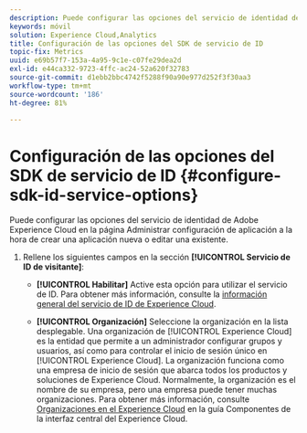 ```yaml
---
description: Puede configurar las opciones del servicio de identidad de Adobe Experience Platform en la página Administrar configuración de aplicación a la hora de crear una aplicación nueva o editar una existente.
keywords: móvil
solution: Experience Cloud,Analytics
title: Configuración de las opciones del SDK de servicio de ID
topic-fix: Metrics
uuid: e69b57f7-153a-4a95-9c1e-c07fe29dea2d
exl-id: e44ca332-9723-4ffc-ac24-52a620f32783
source-git-commit: d1ebb2bbc4742f5288f90a90e977d252f3f30aa3
workflow-type: tm+mt
source-wordcount: '186'
ht-degree: 81%

---
```


# Configuración de las opciones del SDK de servicio de ID {#configure-sdk-id-service-options}

Puede configurar las opciones del servicio de identidad de Adobe Experience Cloud en la página Administrar configuración de aplicación a la hora de crear una aplicación nueva o editar una existente.

1. Rellene los siguientes campos en la sección **[!UICONTROL Servicio de ID de visitante]**:

   * **[!UICONTROL Habilitar]**
Active esta opción para utilizar el servicio de ID. Para obtener más información, consulte la [información general del servicio de ID de Experience Cloud](https://experienceleague.adobe.com/docs/id-service/using/intro/overview.html?lang=es).

   * **[!UICONTROL Organización]**
Seleccione la organización en la lista desplegable.
Una organización de [!UICONTROL Experience Cloud] es la entidad que permite a un administrador configurar grupos y usuarios, así como para controlar el inicio de sesión único en [!UICONTROL Experience Cloud]. La organización funciona como una empresa de inicio de sesión que abarca todos los productos y soluciones de Experience Cloud. Normalmente, la organización es el nombre de su empresa, pero una empresa puede tener muchas organizaciones. Para obtener más información, consulte [Organizaciones en el Experience Cloud](https://experienceleague.adobe.com/docs/core-services/interface/administration/organizations.html) en la guía Componentes de la interfaz central del Experience Cloud.
